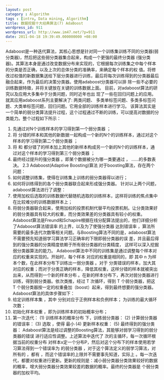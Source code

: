 ```yaml
---
layout: post
category : Algorithm
tags : [intro, Data mining, Algorithm]
title: 数据挖掘十大经典算法(7) AdaBoost
wordpress_id: 911
wordpress_url: http://www.im47.net/?p=911
date: 2011-04-18 19:39:49.000000000 +08:00
---
```

Adaboost是一种迭代算法，其核心思想是针对同一个训练集训练不同的分类器(弱分类器)，然后把这些弱分类器集合起来，构成一个更强的最终分类器 (强分类器)。其算法本身是通过改变数据分布来实现的，它根据每次训练集之中每个样本的分类是否正确，以及上次的总体分类的准确率，来确定每个样本的权 值。将修改过权值的新数据集送给下层分类器进行训练，最后将每次训练得到的分类器最后融合起来，作为最后的决策分类器。使用adaboost分类器可以排 除一些不必要的训练数据特徵，并将关键放在关键的训练数据上面。
目前，对adaboost算法的研究以及应用大多集中于分类问题，同时近年也出 现了一些在回归问题上的应用。就其应用adaboost系列主要解决了: 两类问题、 多类单标签问题、多类多标签问题、大类单标签问题，回归问题。它用全部的训练样本进行学习。
该算法其实是一个简单的弱分类算法提升过程，这个过程通过不断的训练，可以提高对数据的分类能力。整个过程如下所示：
1. 先通过对N个训练样本的学习得到第一个弱分类器 ；
2. 将 分错的样本和其他的新数据一起构成一个新的N个的训练样本，通过对这个样本的学习得到第二个弱分类器 ；
3. 将 和 都分错了的样本加上其他的新样本构成另一个新的N个的训练样本，通过对这个样本的学习得到第三个弱分类器 ；
4. 最终经过提升的强分类器 。即某个数据被分为哪一类要通过 ， ……的多数表决。
2.3 Adaboost(Adaptive Boosting)算法
对于boosting算法，存在两个问题：
1. 如何调整训练集，使得在训练集上训练的弱分类器得以进行；
2. 如何将训练得到的各个弱分类器联合起来形成强分类器。
针对以上两个问题，adaboost算法进行了调整：
1. 使用加权后选取的训练数据代替随机选取的训练样本，这样将训练的焦点集中在比较难分的训练数据样本上；
2. 将弱分类器联合起来，使用加权的投票机制代替平均投票机制。让分类效果好的弱分类器具有较大的权重，而分类效果差的分类器具有较小的权重。
Adaboost算法是Freund和Schapire根据在线分配算法提出的，他们详细分析 了Adaboost算法错误率 的上界，以及为了使强分类器 达到错误率 ，算法所需要的最多迭代次数等相关问题。与Boosting算法不同的是，adaboost算法不需要预先知道弱学习算法学习正确率的下限即弱分类器的误 差，并且最后得到的强分类器的分类精度依赖于所有弱分类器的分类精度， 这样可以深入挖掘弱分类器算法的能力。
Adaboost算法中不同的训练集是通过调整每个样本对应的权重来实现的。开始时，每个样本 对应的权重是相同的，即 其中 n 为样本个数，在此样本分布下训练出一弱分类器 。对于 分类错误的样本，加大其对应的权重；而对于分类正确的样本，降低其权重，这样分错的样本就被突出出来，从而得到一个新的样本分布 。在新的样本分布下，再次对弱分类器进行训练，得到弱分类器。依次类推，经过 T 次循环，得到 T 个弱分类器，把这 T 个弱分类器按一定的权重叠加（boost）起来，得到最终想要的强分类器。
Adaboost算法的具体步骤如下：
1. 给定训练样本集 ，其中 分别对应于正例样本和负例样本； 为训练的最大循环次数；
2. 初始化样本权重 ，即为训练样本的初始概率分布；
3. 第一次迭代：
(1) 训练样本的概率分布 下，训练弱分类器：
(2) 计算弱分类器的错误率：
(3) 选取 ，使得 最小
(4) 更新样本权重：
(5) 最终得到的强分类器：
Adaboost算法是经过调整的Boosting算法，其能够对弱学习得到的弱分类器的错误 进行适应性调整。上述算法中迭代了 次的主循环，每一次循环根据当前的权重分布 对样本x定一个分布P，然后对这个分布下的样本使用若学习算法得到一个错误率为 的弱分类器 ，对于这个算法定义的弱学习算法，对所有的 ，都有 ，而这个错误率的上限并不需要事先知道，实际上 。每一次迭代，都要对权重进行更新。更新的规则是：减小弱分类器分类效果较好的数据的概率，增大弱分类器分类效果较差的数据的概率。最终的分类器是 个弱分类器的加权平均。
